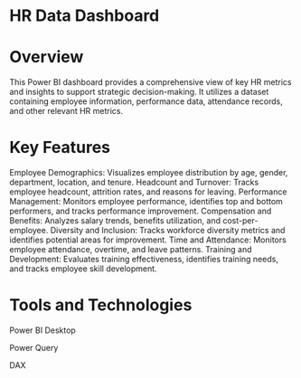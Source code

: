 # HR Data Dashboard

# Overview

This Power BI dashboard provides a comprehensive view of key HR metrics and insights to support strategic decision-making. It utilizes a dataset containing employee information, performance data, attendance records, and other relevant HR metrics.

# Key Features

Employee Demographics: Visualizes employee distribution by age, gender, department, location, and tenure.
Headcount and Turnover: Tracks employee headcount, attrition rates, and reasons for leaving.
Performance Management: Monitors employee performance, identifies top and bottom performers, and tracks performance improvement.
Compensation and Benefits: Analyzes salary trends, benefits utilization, and cost-per-employee.
Diversity and Inclusion: Tracks workforce diversity metrics and identifies potential areas for improvement.
Time and Attendance: Monitors employee attendance, overtime, and leave patterns.
Training and Development: Evaluates training effectiveness, identifies training needs, and tracks employee skill development.

# Tools and Technologies

Power BI Desktop

Power Query

DAX
